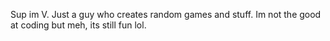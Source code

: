 Sup im V. Just a guy who creates random games and stuff. Im not the good at coding but meh, its still fun lol.

